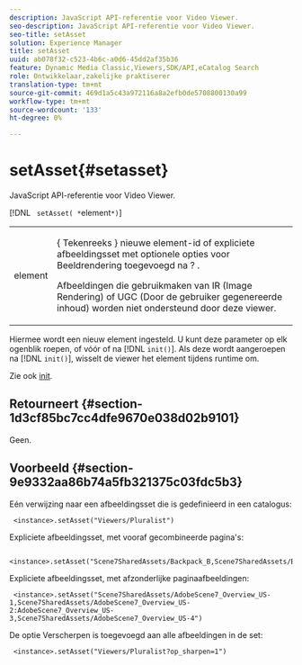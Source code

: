 ```yaml
---
description: JavaScript API-referentie voor Video Viewer.
seo-description: JavaScript API-referentie voor Video Viewer.
seo-title: setAsset
solution: Experience Manager
title: setAsset
uuid: ab078f32-c523-4b6c-a0d6-45dd2af35b36
feature: Dynamic Media Classic,Viewers,SDK/API,eCatalog Search
role: Ontwikkelaar,zakelijke praktiserer
translation-type: tm+mt
source-git-commit: 469d1a5c43a972116a8a2efb0de5708800130a99
workflow-type: tm+mt
source-wordcount: '133'
ht-degree: 0%

---
```



# setAsset{#setasset}

JavaScript API-referentie voor Video Viewer.

[!DNL ` setAsset( *`element`*)`]

<table id="table_896DFF34A68A403DB93A6D597461A573"> 
 <tbody> 
  <tr> 
   <td colname="col1"> <p> <span class="codeph"> <span class="varname"> element  </span> </span> </p> </td> 
   <td colname="col2"> <p>{ <span class="codeph"> Tekenreeks </span>} nieuwe element-id of expliciete afbeeldingsset met optionele opties voor Beeldrendering toegevoegd na <span class="codeph"> ? </span>. </p> <p> Afbeeldingen die gebruikmaken van IR (Image Rendering) of UGC (Door de gebruiker gegenereerde inhoud) worden niet ondersteund door deze viewer. </p> </td> 
  </tr> 
 </tbody> 
</table>

Hiermee wordt een nieuw element ingesteld. U kunt deze parameter op elk ogenblik roepen, of vóór of na [!DNL `init()`]. Als deze wordt aangeroepen na [!DNL `init()`], wisselt de viewer het element tijdens runtime om.

Zie ook [init](../../../c-html5-s7-aem-asset-viewers/c-html5-20-ecatalog-viewer-about/c-html5-20-ecatalog-viewer-javascriptapiref/r-html5-ecatalog-viewer-20-javascriptapiref-init.md#reference-aee94dd92a28410784f7a1792e28683b).

## Retourneert {#section-1d3cf85bc7cc4dfe9670e038d02b9101}

Geen.

## Voorbeeld {#section-9e9332aa86b74a5fb321375c03fdc5b3}

Eén verwijzing naar een afbeeldingsset die is gedefinieerd in een catalogus:

```
 <instance>.setAsset("Viewers/Pluralist")
```

Expliciete afbeeldingsset, met vooraf gecombineerde pagina&#39;s:

```
 <instance>.setAsset("Scene7SharedAssets/Backpack_B,Scene7SharedAssets/Backpack_C,Scene7SharedAssets/Backpack_H,Scene7SharedAssets/Backpack_J")
```

Expliciete afbeeldingsset, met afzonderlijke paginaafbeeldingen:

```
 <instance>.setAsset("Scene7SharedAssets/AdobeScene7_Overview_US-1,Scene7SharedAssets/AdobeScene7_Overview_US-2:AdobeScene7_Overview_US-3,Scene7SharedAssets/AdobeScene7_Overview_US-4")
```

De optie Verscherpen is toegevoegd aan alle afbeeldingen in de set:

```
 <instance>.setAsset("Viewers/Pluralist?op_sharpen=1")
```

